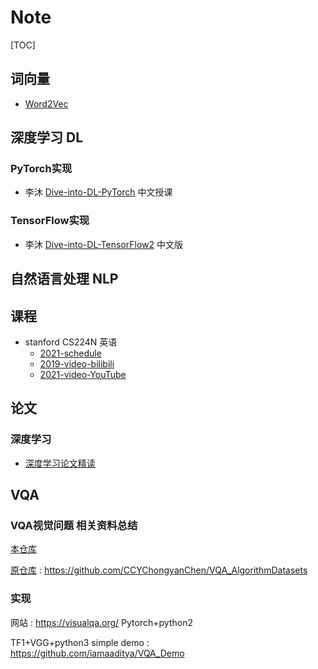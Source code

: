 # Note

[TOC]

## 词向量

- [Word2Vec](./Word2Vec/README.md)



## 深度学习 DL

### PyTorch实现

- 李沐 [Dive-into-DL-PyTorch](./Dive-into-DL-PyTorch/README.md)  中文授课



### TensorFlow实现

- 李沐 [Dive-into-DL-TensorFlow2](https://github.com/TrickyGo/Dive-into-DL-TensorFlow2.0)  中文版



## 自然语言处理 NLP

## 课程

- stanford CS224N 英语
  - [2021-schedule](http://web.stanford.edu/class/cs224n/index.html#schedule)
  - [2019-video-bilibili](https://www.bilibili.com/video/BV1pt411h7aT?from=search&seid=15959901733585311512&spm_id_from=333.337.0.0)
  - [2021-video-YouTube](https://www.youtube.com/watch?v=rmVRLeJRkl4&list=PLoROMvodv4rOSH4v6133s9LFPRHjEmbmJ)



## 论文

### 深度学习

- [深度学习论文精读](https://github.com/mli/paper-reading)



## VQA

### VQA视觉问题 相关资料总结

[本仓库](./Related-data.md) 

[原仓库](https://github.com/CCYChongyanChen/VQA_AlgorithmDatasets) : https://github.com/CCYChongyanChen/VQA_AlgorithmDatasets

### 实现

网站 : https://visualqa.org/   Pytorch+python2

TF1+VGG+python3 simple demo : https://github.com/iamaaditya/VQA_Demo